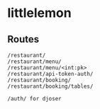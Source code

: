 # littlelemon

## Routes
```
/restaurant/
/restaurant/menu/
/restaurant/menu/<int:pk>
/restaurant/api-token-auth/
/restaurant/booking/
/restaurant/booking/tables/

/auth/ for djoser
```